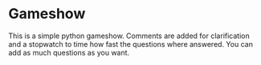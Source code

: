 # Gameshow
This is a simple python gameshow.
Comments are added for clarification and a stopwatch to time how fast the questions where answered.
You can add as much questions as you want.
